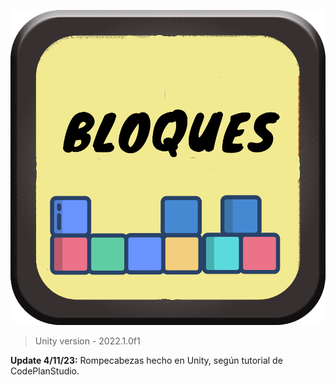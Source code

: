 
![](https://github.com/camilo1962/mYbLoQuE/blob/main/Assets/Graficos/Icono.png)


> Unity version - 2022.1.0f1

**Update 4/11/23:** Rompecabezas hecho en Unity, según tutorial de CodePlanStudio.

